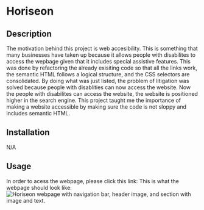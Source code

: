 # Horiseon

## Description

The motivation behind this project is web accesibility. This is something that many businesses have taken up because it allows people with disabilites to access the wepbage given that it includes special assistive features.  This was done by refactoring the already exisiting code so that all the links work, the semantic HTML follows a logical structure, and the CSS selectors are consolidated. By doing what was just listed, the problem of litigation was solved because people with disablities can now access the website. Now the people with disabilites can access the website, the website is positioned higher in the search engine. This project taught me the importance of making a website accessible by making sure the code is not sloppy and includes semantic HTML.

## Installation

N/A

## Usage

In order to acess the webpage, please click this link: 
This is what the webpage should look like:
![Horiseon webpage with navigation bar, header image, and section with image and text.](./assets/images/Horiseon-screenshot.html.png)


